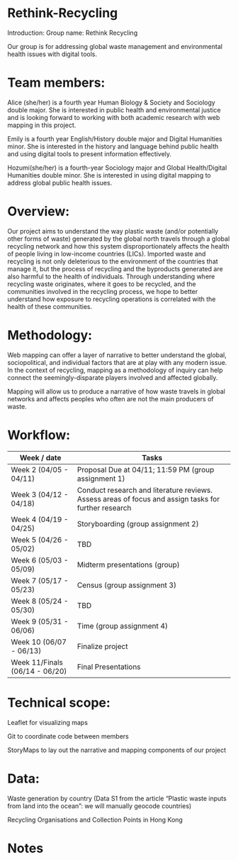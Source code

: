 # Rethink-Recycling
Introduction: 
Group name: Rethink Recycling

Our group is for addressing global waste management and environmental health issues with digital tools.

# Team members: 
Alice (she/her) is a fourth year Human Biology & Society and Sociology double major. She is interested in public health and environmental justice and is looking forward to working with both academic research with web mapping in this project.

Emily is a fourth year English/History double major and Digital Humanities minor. She is interested in the history and language behind public health and using digital tools to present information effectively. 

Hozumi(she/her) is a fourth-year Sociology major and Global Health/Digital Humanities double minor. She is interested in using digital mapping to address global public health issues.

# Overview: 
Our project aims to understand the way plastic waste (and/or potentially other forms of waste) generated by the global north travels through a global recycling network and how this system disproportionately affects the health of people living in low-income countries (LICs). Imported waste and recycling is not only deleterious to the environment of the countries that manage it, but the process of recycling and the byproducts generated are also harmful to the health of individuals. 
Through understanding where recycling waste originates, where it goes to be recycled, and the communities involved in the recycling process, we hope to better understand how exposure to recycling operations is correlated with the health of these communities. 

# Methodology: 
Web mapping can offer a layer of narrative to better understand the global, sociopolitical, and individual factors that are at play with any modern issue. In the context of recycling, mapping as a methodology of inquiry can help connect the seemingly-disparate players involved and affected globally. 

Mapping will allow us to produce a narrative of how waste travels in global networks and affects peoples who often are not the main producers of waste. 

# Workflow:
| Week / date    | Tasks        |
| ------------- | ------------- | 
| Week 2 (04/05 - 04/11) | Proposal Due at 04/11; 11:59 PM (group assignment 1) |
| Week 3 (04/12 - 04/18) | Conduct research and literature reviews. Assess areas of focus and assign tasks for further research| 
| Week 4 (04/19 - 04/25) | Storyboarding (group assignment 2)      |
| Week 5 (04/26 - 05/02) | TBD |
| Week 6 (05/03 - 05/09) | Midterm presentations (group) |
| Week 7 (05/17 - 05/23) | Census (group assignment 3) |
| Week 8 (05/24 - 05/30) | TBD |
| Week 9 (05/31 - 06/06) | Time (group assignment 4) |
| Week 10 (06/07 - 06/13) | Finalize project |
| Week 11/Finals (06/14 - 06/20) | Final Presentations |

# Technical scope:
Leaflet for visualizing maps 

Git to coordinate code between members

StoryMaps to lay out the narrative and mapping components of our project

# Data:
Waste generation by country (Data S1 from the article “Plastic waste inputs from land into the ocean”: we will manually geocode countries)

Recycling Organisations and Collection Points in Hong Kong

# Notes
